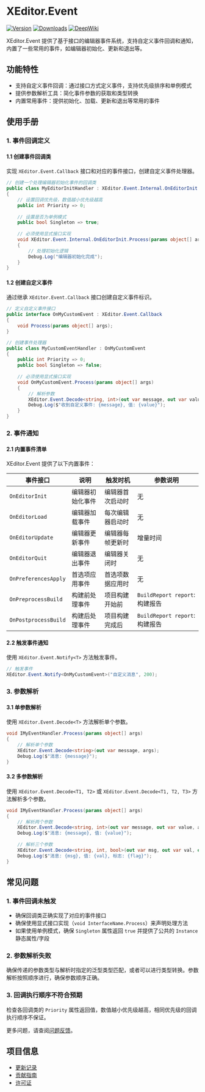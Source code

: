 # XEditor.Event

[![Version](https://img.shields.io/npm/v/org.eframework.u3d.edit)](https://www.npmjs.com/package/org.eframework.u3d.edit)
[![Downloads](https://img.shields.io/npm/dm/org.eframework.u3d.edit)](https://www.npmjs.com/package/org.eframework.u3d.edit)
[![DeepWiki](https://img.shields.io/badge/DeepWiki-Explore-blue)](https://deepwiki.com/eframework-org/U3D.EDIT)

XEditor.Event 提供了基于接口的编辑器事件系统，支持自定义事件回调和通知，内置了一些常用的事件，如编辑器初始化、更新和退出等。

## 功能特性

- 支持自定义事件回调：通过接口方式定义事件，支持优先级排序和单例模式
- 提供参数解析工具：简化事件参数的获取和类型转换
- 内置常用事件：提供初始化、加载、更新和退出等常用的事件

## 使用手册

### 1. 事件回调定义

#### 1.1 创建事件回调类
实现 `XEditor.Event.Callback` 接口和对应的事件接口，创建自定义事件处理器。

```csharp
// 创建一个处理编辑器初始化事件的回调类
public class MyEditorInitHandler : XEditor.Event.Internal.OnEditorInit
{
    // 设置回调优先级，数值越小优先级越高
    public int Priority => 0;
    
    // 设置是否为单例模式
    public bool Singleton => true;
    
    // 必须使用显式接口实现
    void XEditor.Event.Internal.OnEditorInit.Process(params object[] args)
    {
        // 处理初始化逻辑
        Debug.Log("编辑器初始化完成");
    }
}
```

#### 1.2 创建自定义事件
通过继承 `XEditor.Event.Callback` 接口创建自定义事件标识。

```csharp
// 定义自定义事件接口
public interface OnMyCustomEvent : XEditor.Event.Callback
{
    void Process(params object[] args);
}

// 创建事件处理器
public class MyCustomEventHandler : OnMyCustomEvent
{
    public int Priority => 0;
    public bool Singleton => false;
    
    // 必须使用显式接口实现
    void OnMyCustomEvent.Process(params object[] args)
    {
        // 解析参数
        XEditor.Event.Decode<string, int>(out var message, out var value, args);
        Debug.Log($"收到自定义事件: {message}, 值: {value}");
    }
}
```

### 2. 事件通知

#### 2.1 内置事件清单
XEditor.Event 提供了以下内置事件：

| 事件接口 | 说明 | 触发时机 | 参数说明 |
|---------|------|---------|----------|
| `OnEditorInit` | 编辑器初始化事件 | 编辑器首次启动时 | 无 |
| `OnEditorLoad` | 编辑器加载事件 | 每次编辑器启动时 | 无 |
| `OnEditorUpdate` | 编辑器更新事件 | 编辑器每帧更新时 | 增量时间 |
| `OnEditorQuit` | 编辑器退出事件 | 编辑器关闭时 | 无 |
| `OnPreferencesApply` | 首选项应用事件 | 首选项数据应用时 | 无 |
| `OnPreprocessBuild` | 构建前处理事件 | 项目构建开始前 | `BuildReport report`: 构建报告 |
| `OnPostprocessBuild` | 构建后处理事件 | 项目构建完成后 | `BuildReport report`: 构建报告 |

#### 2.2 触发事件通知
使用 `XEditor.Event.Notify<T>` 方法触发事件。

```csharp
// 触发事件
XEditor.Event.Notify<OnMyCustomEvent>("自定义消息", 200);
```

### 3. 参数解析

#### 3.1 单参数解析
使用 `XEditor.Event.Decode<T>` 方法解析单个参数。

```csharp
void IMyEventHandler.Process(params object[] args)
{
    // 解析单个参数
    XEditor.Event.Decode<string>(out var message, args);
    Debug.Log($"消息: {message}");
}
```

#### 3.2 多参数解析
使用 `XEditor.Event.Decode<T1, T2>` 或 `XEditor.Event.Decode<T1, T2, T3>` 方法解析多个参数。

```csharp
void IMyEventHandler.Process(params object[] args)
{
    // 解析两个参数
    XEditor.Event.Decode<string, int>(out var message, out var value, args);
    Debug.Log($"消息: {message}, 值: {value}");
    
    // 解析三个参数
    XEditor.Event.Decode<string, int, bool>(out var msg, out var val, out var flag, args);
    Debug.Log($"消息: {msg}, 值: {val}, 标志: {flag}");
}
```

## 常见问题

### 1. 事件回调未触发
- 确保回调类正确实现了对应的事件接口
- 确保使用显式接口实现（`void InterfaceName.Process`）来声明处理方法
- 如果使用单例模式，确保 `Singleton` 属性返回 `true` 并提供了公共的 `Instance` 静态属性/字段

### 2. 参数解析失败
确保传递的参数类型与解析时指定的泛型类型匹配，或者可以进行类型转换。参数解析按照顺序进行，确保参数顺序正确。

### 3. 回调执行顺序不符合预期
检查各回调类的 `Priority` 属性返回值，数值越小优先级越高，相同优先级的回调执行顺序不保证。

更多问题，请查阅[问题反馈](../CONTRIBUTING.md#问题反馈)。

## 项目信息

- [更新记录](../CHANGELOG.md)
- [贡献指南](../CONTRIBUTING.md)
- [许可证](../LICENSE.md)
